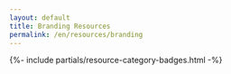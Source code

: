 ```yaml
---
layout: default
title: Branding Resources
permalink: /en/resources/branding
---
```



{%- include partials/resource-category-badges.html -%}

